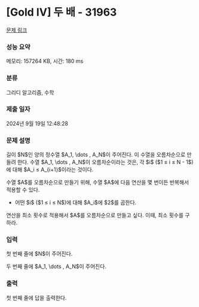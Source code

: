 # [Gold IV] 두 배 - 31963 

[문제 링크](https://www.acmicpc.net/problem/31963) 

### 성능 요약

메모리: 157264 KB, 시간: 180 ms

### 분류

그리디 알고리즘, 수학

### 제출 일자

2024년 9월 19일 12:48:28

### 문제 설명

<p>길이 $N$인 양의 정수열 $A_1, \dots , A_N$이 주어진다. 이 수열을 오름차순으로 만들려 한다. 수열 $A_1, \dots , A_N$이 오름차순이라는 것은, 각 $i$ ($1 ≤ i ≤ N - 1$)에 대해 $A_i ≤ A_{i+1}$이라는 것이다.</p>

<p>수열 $A$를 오름차순으로 만들기 위해, 수열 $A$에 다음 연산을 몇 번이든 반복해서 적용할 수 있다.</p>

<ul>
	<li>어떤 $i$ ($1 ≤ i ≤ N$)에 대해 $A_i$에 $2$를 곱한다.</li>
</ul>

<p>연산을 최소 횟수로 적용해서 $A$를 오름차순으로 만들고 싶다. 이때, 최소 횟수를 구하라.</p>

### 입력 

 <p>첫 번째 줄에 $N$이 주어진다.</p>

<p>두 번째 줄에 $A_1, \dots , A_N$이 주어진다.</p>

### 출력 

 <p>첫 번째 줄에 답을 출력한다.</p>

